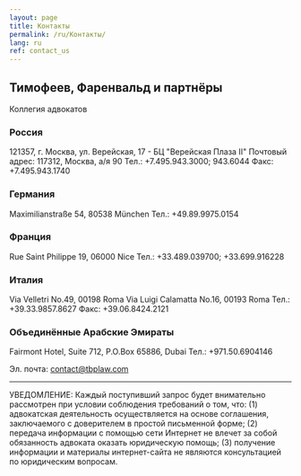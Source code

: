 ```yaml
---
layout: page
title: Контакты
permalink: /ru/Контакты/
lang: ru
ref: contact_us
---
```

## **Тимофеев, Фаренвальд и партнёры**
Коллегия адвокатов

### Россия

121357, г. Москва, ул. Верейская, 17 - БЦ "Верейская Плаза II"
Почтовый адрес: 117312, Москва, а/я 90
Тел.: +7.495.943.3000; 943.6044
Факс: +7.495.943.1740

### Германия

Maximilianstraße 54, 80538 München
Тел.: +49.89.9975.0154

### Франция

Rue Saint Philippe 19, 06000 Nice
Тел.: +33.489.039700; +33.699.916228

### Италия

Via Velletri No.49, 00198 Roma
Via Luigi Calamatta No.16, 00193 Roma
Тел.: +39.33.9857.8627
Факс: +39.06.8424.2121

### Объединённые Арабские Эмираты

Fairmont Hotel, Suite 712, P.O.Box 65886, Dubai
Тел.: +971.50.6904146

Эл. почта: [contact@tbplaw.com](mailto:contact@tbplaw.com)

* * *

УВЕДОМЛЕНИЕ: Каждый поступивший запрос будет внимательно рассмотрен при условии соблюдения требований о том, что: (1) адвокатская деятельность осуществляется на основе соглашения, заключаемого с доверителем в простой письменной форме; (2) передача информации с помощью сети Интернет не влечет за собой обязанность адвоката оказать юридическую помощь; (3) получение информации и материалы интернет-сайта не являются консультацией по юридическим вопросам.
